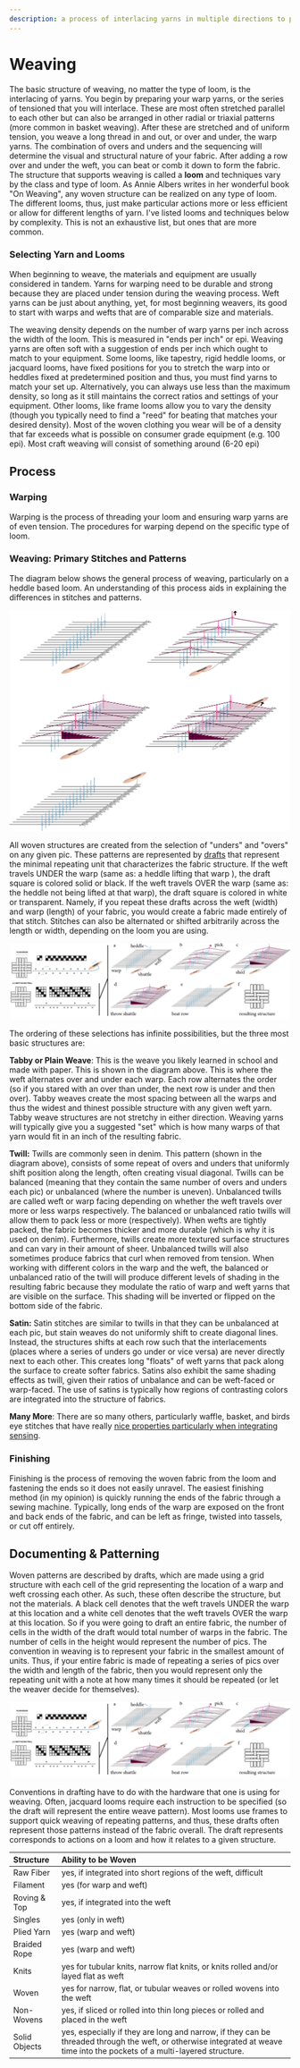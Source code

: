 ```yaml
---
description: a process of interlacing yarns in multiple directions to produce a fabric.
---
```


# Weaving

The basic structure of weaving, no matter the type of loom, is the interlacing of yarns. You begin by preparing your warp yarns, or the series of tensioned that you will interlace. These are most often stretched parallel to each other but can also be arranged in other radial or triaxial patterns \(more common in basket weaving\). After these are stretched and of uniform tension, you weave a long thread in and out, or over and under, the warp yarns. The combination of overs and unders and the sequencing will determine the visual and structural nature of your fabric. After adding a row over and under the weft, you can beat or comb it down to form the fabric.  The structure that supports weaving is called a **loom** and techniques vary by the class and type of loom. As Annie Albers writes in her wonderful book "On Weaving",  any woven structure can be realized on any type of loom. The different looms, thus, just make particular actions more or less efficient or allow for different lengths of yarn. I've listed looms and techniques below by complexity. This is not an exhaustive list, but ones that are more common. 

### Selecting Yarn and Looms

When beginning to weave, the materials and equipment are usually considered in tandem. Yarns for warping need to be durable and strong because they are placed under tension during the weaving process. Weft yarns can be just about anything, yet, for most beginning weavers, its good to start with warps and wefts that are of comparable size and materials. 

The weaving density depends on the number of warp yarns per inch across the width of the loom. This is measured in "ends per inch" or epi. Weaving yarns are often soft with a suggestion of ends per inch which ought to match to your equipment. Some looms, like tapestry, rigid heddle looms, or jacquard looms, have fixed positions for you to stretch the warp into or heddles fixed at predetermined position and thus, you must find yarns to match your set up. Alternatively, you can always use less than the maximum density, so long as it still maintains the correct ratios and settings of your equipment. Other looms, like frame looms allow you to vary the density \(though you typically need to find a "reed" for beating that matches your desired density\). Most of the woven clothing you wear will be of a density that far exceeds what is possible on consumer grade equipment \(e.g. 100 epi\). Most craft weaving will consist of something around \(6-20 epi\)

## Process

### Warping 

Warping is the process of threading your loom and ensuring warp yarns are of even tension. The procedures for warping depend on the specific type of loom. 

### Weaving: Primary Stitches and Patterns

The diagram below shows the general process of weaving, particularly on a heddle based loom. An understanding of this process aids in explaining the differences in stitches and patterns. 

![](../../.gitbook/assets/simple_weaving_diagram.jpg)

All woven structures are created from the selection of "unders" and "overs" on any given pic. These patterns are represented by [drafts](../../documenting.md#wovens) that represent the minimal repeating unit that characterizes the fabric structure. If the weft travels UNDER the warp \(same as: a heddle lifting that warp \), the draft square is colored solid or black. If the weft travels OVER the warp \(same as: the heddle not being lifted at that warp\), the draft square is colored in white or transparent. Namely, if you repeat these drafts across the weft \(width\) and warp \(length\) of your fabric, you would create a fabric made entirely of that stitch. Stitches can also be alternated or shifted arbitrarily across the length or width, depending on the loom you are using. 

![](../../.gitbook/assets/loomstructure_updated.jpg)

The ordering of these selections has infinite possibilities, but the three most basic structures are: 

**Tabby or Plain Weave**: This is the weave you likely learned in school and made with paper. This is shown in the diagram above. This is where the weft alternates over and under each warp. Each row alternates the order \(so if you stared with an over than under, the next row is under and then over\). Tabby weaves create the most spacing between all the warps and thus the widest and thinest possible structure with any given weft yarn. Tabby weave structures are not stretchy in either direction. Weaving yarns will typically give you a suggested "set" which is how many warps of that yarn would fit in an inch of the resulting fabric. 

**Twill:** Twills are commonly seen in denim. This pattern \(shown in the diagram above\), consists of some repeat of overs and unders  that uniformly shift position along the length, often creating visual diagonal. Twills can be balanced \(meaning that they contain the same number of overs and unders each pic\) or unbalanced \(where the number is uneven\). Unbalanced twills are called weft or warp facing depending on whether the weft travels over more or less warps respectively. The balanced or unbalanced ratio twills will allow them to pack less or more \(respectively\). When wefts are tightly packed, the fabric becomes thicker and more durable \(which is why it is used on denim\). Furthermore, twills create more textured surface structures and can vary in their amount of sheer. Unbalanced twills will also sometimes produce fabrics that curl when removed from tension. When working with different colors in the warp and the weft, the balanced or unbalanced ratio of the twill will produce different levels of shading in the resulting fabric because they modulate the ratio of warp and weft yarns that are visible on the surface. This shading will be inverted or flipped on the bottom side of the fabric. 

**Satin:** Satin stitches are similar to twills in that they can be  unbalanced at each pic, but stain weaves do not uniformly shift to create diagonal lines. Instead, the structures shifts at each row such that the interlacements \(places where a series of unders go under or vice versa\) are never directly next to each other. This creates long "floats" of weft yarns that pack along the surface to create softer fabrics. Satins also exhibit the same shading effects as twill, given their ratios of unbalance and can be weft-faced or warp-faced. The use of satins is typically how regions of contrasting colors are integrated into the structure of fabrics. 

**Many More**: There are so many others, particularly waffle, basket, and birds eye stitches that have really [nice properties particularly when integrating sensing](http://kobakant.at/DIY/?p=6005). 

### Finishing 

Finishing is the process of removing the woven fabric from the loom and fastening the ends so it does not easily unravel. The easiest finishing method \(in my opinion\) is quickly running the ends of the fabric through a sewing machine. Typically, long ends of the warp are exposed on the front and back ends of the fabric, and can be left as fringe,  twisted into tassels, or cut off entirely. 

## Documenting & Patterning

Woven patterns are described by drafts, which are made using a grid structure with each cell of the grid representing the location of a warp and weft crossing each other. As such, these often describe the structure, but not the materials. A black cell denotes that the weft travels UNDER the warp at this location and a white cell denotes that the weft travels OVER the warp at this location.  So if you were going to draft an entire fabric, the number of cells in the width of the draft would  total number of warps in the fabric. The number of cells in the height would represent the number of pics. The convention in weaving is to represent your fabric in the smallest amount of units. Thus, if your entire fabric is made of repeating a series of pics over the width and length of the fabric, then you would represent only the repeating unit with a note at how many times it should be repeated \(or let the weaver decide for themselves\). 

![](../../.gitbook/assets/loomstructure_updated.jpg)

Conventions in drafting have to do with the hardware that one is using for weaving. Often, jacquard looms require each instruction to be specified \(so the draft will represent the entire weave pattern\). Most looms use frames to support quick weaving of repeating patterns, and thus, these drafts often represent those patterns instead of the fabric overall. The draft represents corresponds to actions on a loom and how it relates to a given structure. 



| Structure | Ability to be Woven |
| :--- | :--- |
| Raw Fiber | yes, if integrated into short regions of the weft, difficult |
| Filament | yes \(for warp and weft\) |
| Roving & Top | yes, if integrated into the weft  |
| Singles | yes \(only in weft\) |
| Plied Yarn | yes \(warp and weft\) |
| Braided Rope | yes \(warp and weft\) |
| Knits | yes for tubular knits,  narrow flat knits, or knits rolled and/or layed flat as weft |
| Woven | yes for narrow, flat, or tubular weaves or rolled wovens into the weft  |
| Non-Wovens | yes, if sliced or rolled into thin long pieces or rolled and placed in the weft |
| Solid Objects | yes, especially if they are long and narrow, if they can be threaded through the weft, or otherwise integrated at weave time into the  pockets of a multi-layered structure. |


